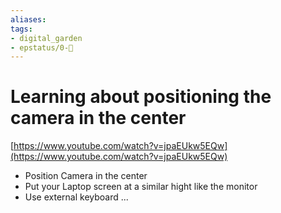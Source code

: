 ```yaml
---
aliases: 
tags: 
- digital_garden
- epstatus/0-🌰
---
```

# Learning about positioning the camera in the center


[https://www.youtube.com/watch?v=jpaEUkw5EQw](https://www.youtube.com/watch?v=jpaEUkw5EQw)

+ Position Camera in the center
+ Put your Laptop screen at a similar hight like the monitor
+ Use external keyboard ... 